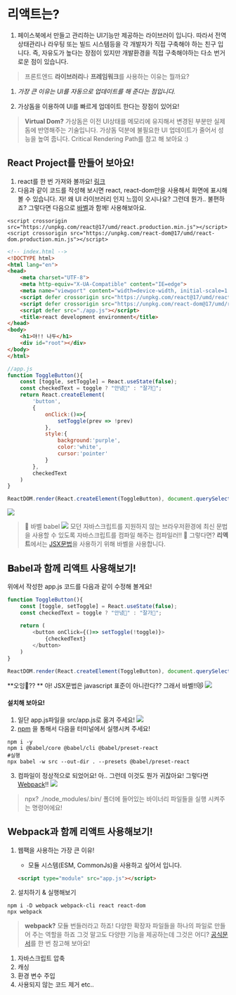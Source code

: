 # 리액트는?
1. 페이스북에서 만들고 관리하는 UI기능만 제공하는 라이브러이 입니다. 따라서 전역 상태관리나 라우팅 또는 빌드 시스템등을 각 개발자가 직접 구축해야 하는 친구 입니다.
즉, 자유도가 높다는 장점이 있지만 개발환경을 직접 구축해야하는 다소 번거로운 점이 있습니다.
> 프론트엔드 **라이브러리**나 **프레임워크**를 사용하는 이유는 뭘까요?
1) _가장 큰 이유는 UI를 자동으로 업데이트를 해 준다는 점입니다._

2. 가상돔을 이용하여 UI를 빠르게 업데이트 한다는 장점이 있어요!
> **Virtual Dom?**
가상돔은 이전 UI상태를 메모리에 유지해서 변경된 부분만 실제 돔에 반영해주는 기술입니다.
가상돔 덕분에 불필요한 UI 업데이트가 줄어서 성능을 높여 줍니다.
Critical Rendering Path를 참고 해 보아요 :)

## React Project를 만들어 보아요!
1. react를 한 번 가져와 볼까요! [링크](https://ko.reactjs.org/docs/cdn-links.html)
2. 다음과 같이 코드를 작성해 보시면 react, react-dom만을 사용해서 화면에 표시해 볼 수 있습니다. 자! 왜 UI 라이브러리 인지 느낌이 오시나요? 그런데 뭔가.. 불편하죠? 그렇다면 다음으로 [바벨](https://babeljs.io/)과 함께! 사용해보아요.
```
<script crossorigin src="https://unpkg.com/react@17/umd/react.production.min.js"></script>
<script crossorigin src="https://unpkg.com/react-dom@17/umd/react-dom.production.min.js"></script>
```

```html
<!-- index.html -->
<!DOCTYPE html>
<html lang="en">
<head>
    <meta charset="UTF-8">
    <meta http-equiv="X-UA-Compatible" content="IE=edge">
    <meta name="viewport" content="width=device-width, initial-scale=1.0">
    <script defer crossorigin src="https://unpkg.com/react@17/umd/react.production.min.js"></script>
    <script defer crossorigin src="https://unpkg.com/react-dom@17/umd/react-dom.production.min.js"></script>
    <script defer src="./app.js"></script>
    <title>react development environment</title>
</head>
<body>
    <h1>야!! 나두</h1>
    <div id="root"></div>
</body>
</html>
```

```javascript
//app.js
function ToggleButton(){
    const [toggle, setToggle] = React.useState(false);
    const checkedText = toggle ? "안녕💝" : "잘가🔱";
    return React.createElement(
        'button',
        {
            onClick:()=>{
                setToggle(prev => !prev)
            },
            style:{
                background:'purple',
                color:'white',
                cursor:'pointer'
            }
        },
        checkedText
    )
}

ReactDOM.render(React.createElement(ToggleButton), document.querySelector("#root"));

```

![](https://images.velog.io/images/jgi0105/post/cece04eb-1e9a-4d14-90f6-f9686f02e4ce/image.png)

> 🌟 바벨 babel
![](https://images.velog.io/images/jgi0105/post/5d6ddb5a-904e-4cda-88a1-bd4893cfcb7f/image.png) 모던 자바스크립트를 지원하지 않는 브라우저환경에 최신 문법을 사용할 수 있도록 자바스크립트를 컴파일 해주는 컴파일러!! 🤩
그렇다면? **리액트**에서는 [JSX문법](https://ko.reactjs.org/docs/introducing-jsx.html)을 사용하기 위해 바벨을 사용합니다.

## 𝐁abel과 함께 리액트 사용해보기!
위에서 작성한 app.js 코드를 다음과 같이 수정해 볼게요!
```javascript
function ToggleButton(){
    const [toggle, setToggle] = React.useState(false);
    const checkedText = toggle ? "안녕💝" : "잘가🔱";
    
    return (
        <button onClick={()=> setToggle(!toggle)}>
            {checkedText}
        </button>
    )
}

ReactDOM.render(React.createElement(ToggleButton), document.querySelector("#root"));

```
**오잉🧐?? **
아! JSX문법은 javascript 표준이 아니란다??  그래서 바벨!!😻
![](https://images.velog.io/images/jgi0105/post/41d79238-2242-48b9-becf-10ba9297b732/image.png)
#### 설치해 보아요!
1. 일단 app.js파일을 src/app.js로 옮겨 주세요!
![](https://images.velog.io/images/jgi0105/post/7b221350-ddb7-479b-aadf-5d1745095bbc/image.png)
2. [npm](https://www.npmjs.com/) 을 통해서 다음을 터미널에서 실행시켜 주세요!
```shell
npm i -y
npm i @babel/core @babel/cli @babel/preset-react
#실행
npx babel -w src --out-dir . --presets @babel/preset-react
```
3. 컴파일이 정상적으로 되었어요! 아.. 그런데 이것도 뭔가 귀찮아요! 그렇다면 [Webpack](https://webpack.js.org/)!!
![](https://images.velog.io/images/jgi0105/post/e2bbd809-4a2a-47e8-b6bd-36af3f1e4437/image.png)

> npx?
./node_modules/.bin/ 폴더에 들어있는 바이너리 파일들을 실행 시켜주는 명령어에요!

## Webpack과 함께 리액트 사용해보기!
1. 웹팩을 사용하는 가장 큰 이유!
	- 모듈 시스템(ESM, CommonJs)을 사용하고 싶어서 입니다.
    ```html
    <script type="module" src="app.js"></script>
    ```

2. 설치하기 & 실행해보기
```shell
npm i -D webpack webpack-cli react react-dom
npx webpack
```




> **webpack?**
모듈 번들러라고 하죠! 다양한 확장자 파일들을 하나의 파일로 만들어 주는 역할을 하죠 그것 말고도 다양한 기능을 제공하는데 그것은 어디? [공식문서](https://webpack.js.org/concepts/)를 한 번 참고해 보아요!
1) 자바스크립트 압축
2) 캐싱
3) 환경 변수 주입
4) 사용되지 않는 코드 제거
etc..







